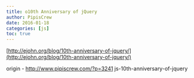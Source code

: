 ```yaml
---
title: o10th Anniversary of jQuery
author: PipisCrew
date: 2016-01-18
categories: [js]
toc: true
---
```


[http://ejohn.org/blog/10th-anniversary-of-jquery/](http://ejohn.org/blog/10th-anniversary-of-jquery/)

origin - http://www.pipiscrew.com/?p=3241 js-10th-anniversary-of-jquery